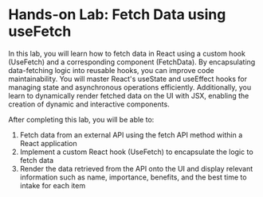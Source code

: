 # Hands-on Lab: Fetch Data using useFetch

In this lab, you will learn how to fetch data in React using a custom hook (UseFetch) and a corresponding component (FetchData). By encapsulating data-fetching logic into reusable hooks, you can improve code maintainability. You will master React's useState and useEffect hooks for managing state and asynchronous operations efficiently. Additionally, you learn to dynamically render fetched data on the UI with JSX, enabling the creation of dynamic and interactive components.

After completing this lab, you will be able to:

1. Fetch data from an external API using the fetch API method within a React application
2. Implement a custom React hook (UseFetch) to encapsulate the logic to fetch data
3. Render the data retrieved from the API onto the UI and display relevant information such as name, importance, benefits, and the best time to intake for each item
